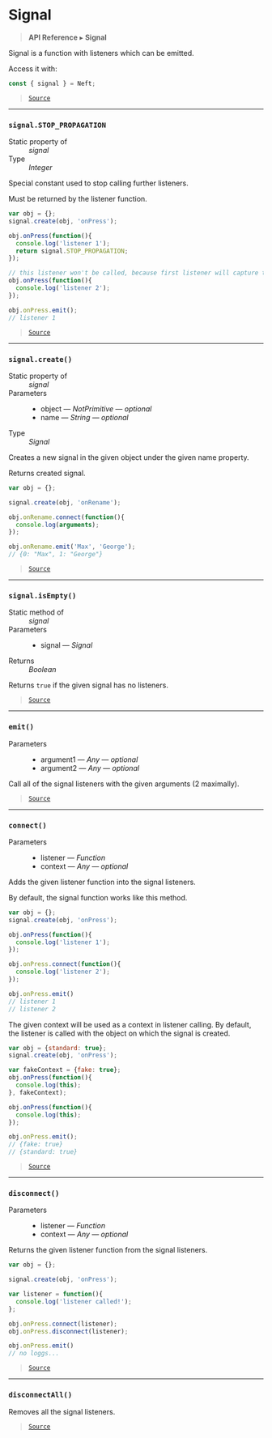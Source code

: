 # Signal

> **API Reference** ▸ **Signal**

<!-- toc -->
Signal is a function with listeners which can be emitted.

Access it with:
```javascript
const { signal } = Neft;
```


> [`Source`](https:/github.com/Neft-io/neft/blob/3dc9f5366bf00b190122a2aec6eec7c6b4593c4f/src/signal/index.litcoffee)


* * * 

### `signal.STOP_PROPAGATION`

<dl><dt>Static property of</dt><dd><i>signal</i></dd><dt>Type</dt><dd><i>Integer</i></dd></dl>

Special constant used to stop calling further listeners.

Must be returned by the listener function.

```javascript
var obj = {};
signal.create(obj, 'onPress');

obj.onPress(function(){
  console.log('listener 1');
  return signal.STOP_PROPAGATION;
});

// this listener won't be called, because first listener will capture this signal
obj.onPress(function(){
  console.log('listener 2');
});

obj.onPress.emit();
// listener 1
```


> [`Source`](https:/github.com/Neft-io/neft/blob/3dc9f5366bf00b190122a2aec6eec7c6b4593c4f/src/signal/index.litcoffee#integer-signalstoppropagation)


* * * 

### `signal.create()`

<dl><dt>Static property of</dt><dd><i>signal</i></dd><dt>Parameters</dt><dd><ul><li>object — <i>NotPrimitive</i> — <i>optional</i></li><li>name — <i>String</i> — <i>optional</i></li></ul></dd><dt>Type</dt><dd><i>Signal</i></dd></dl>

Creates a new signal in the given object under the given name property.

Returns created signal.

```javascript
var obj = {};

signal.create(obj, 'onRename');

obj.onRename.connect(function(){
  console.log(arguments);
});

obj.onRename.emit('Max', 'George');
// {0: "Max", 1: "George"}
```


> [`Source`](https:/github.com/Neft-io/neft/blob/3dc9f5366bf00b190122a2aec6eec7c6b4593c4f/src/signal/index.litcoffee#signal-signalcreatenotprimitive-object-string-name)


* * * 

### `signal.isEmpty()`

<dl><dt>Static method of</dt><dd><i>signal</i></dd><dt>Parameters</dt><dd><ul><li>signal — <i>Signal</i></li></ul></dd><dt>Returns</dt><dd><i>Boolean</i></dd></dl>

Returns `true` if the given signal has no listeners.


> [`Source`](https:/github.com/Neft-io/neft/blob/3dc9f5366bf00b190122a2aec6eec7c6b4593c4f/src/signal/index.litcoffee#boolean-signalisemptysignal-signal)


* * * 

### `emit()`

<dl><dt>Parameters</dt><dd><ul><li>argument1 — <i>Any</i> — <i>optional</i></li><li>argument2 — <i>Any</i> — <i>optional</i></li></ul></dd></dl>

Call all of the signal listeners with the given arguments (2 maximally).


> [`Source`](https:/github.com/Neft-io/neft/blob/3dc9f5366bf00b190122a2aec6eec7c6b4593c4f/src/signal/index.litcoffee#signalemitany-argument1-any-argument2)


* * * 

### `connect()`

<dl><dt>Parameters</dt><dd><ul><li>listener — <i>Function</i></li><li>context — <i>Any</i> — <i>optional</i></li></ul></dd></dl>

Adds the given listener function into the signal listeners.

By default, the signal function works like this method.

```javascript
var obj = {};
signal.create(obj, 'onPress');

obj.onPress(function(){
  console.log('listener 1');
});

obj.onPress.connect(function(){
  console.log('listener 2');
});

obj.onPress.emit()
// listener 1
// listener 2
```

The given context will be used as a context in listener calling.
By default, the listener is called with the object on which the signal is created.

```javascript
var obj = {standard: true};
signal.create(obj, 'onPress');

var fakeContext = {fake: true};
obj.onPress(function(){
  console.log(this);
}, fakeContext);

obj.onPress(function(){
  console.log(this);
});

obj.onPress.emit();
// {fake: true}
// {standard: true}
```


> [`Source`](https:/github.com/Neft-io/neft/blob/3dc9f5366bf00b190122a2aec6eec7c6b4593c4f/src/signal/index.litcoffee#signalconnectfunction-listener-any-context)


* * * 

### `disconnect()`

<dl><dt>Parameters</dt><dd><ul><li>listener — <i>Function</i></li><li>context — <i>Any</i> — <i>optional</i></li></ul></dd></dl>

Returns the given listener function from the signal listeners.

```javascript
var obj = {};

signal.create(obj, 'onPress');

var listener = function(){
  console.log('listener called!');
};

obj.onPress.connect(listener);
obj.onPress.disconnect(listener);

obj.onPress.emit()
// no loggs...
```


> [`Source`](https:/github.com/Neft-io/neft/blob/3dc9f5366bf00b190122a2aec6eec7c6b4593c4f/src/signal/index.litcoffee#signaldisconnectfunction-listener-any-context)


* * * 

### `disconnectAll()`
Removes all the signal listeners.


> [`Source`](https:/github.com/Neft-io/neft/blob/3dc9f5366bf00b190122a2aec6eec7c6b4593c4f/src/signal/index.litcoffee#signaldisconnectall)

